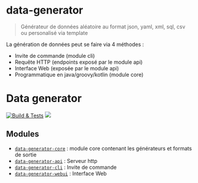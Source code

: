 # data-generator

> Générateur de données aléatoire au format  json, yaml, xml, sql, csv ou personalisé via template

La génération de données peut se faire via 4 méthodes : 
- Invite de commande (module cli)
- Requête HTTP (endpoints exposé par le module api)
- Interface Web (exposée par le module api)
- Programmatique en java/groovy/kotlin (module core)

# Data generator
[![Build & Tests](https://github.com/JordanMartin/data-generator/actions/workflows/build.yml/badge.svg)](https://github.com/JordanMartin/data-generator/actions/workflows/build.yml)
[![](https://img.shields.io/github/v/release/JordanMartin/data-generator?sort=semver&style=flat&label=Latest%20release&logo=github&color=green)](https://github.com/JordanMartin/data-generator/releases/latest)

## Modules
- [`data-generator-core`](data-generator-core) : module core contenant les générateurs et formats de sortie
- [`data-generator-api`](data-generator-api) : Serveur http
- [`data-generator-cli`](data-generator-cli) : Invite de commande
- [`data-generator-webui`](data-generator-webui) : Interface Web

